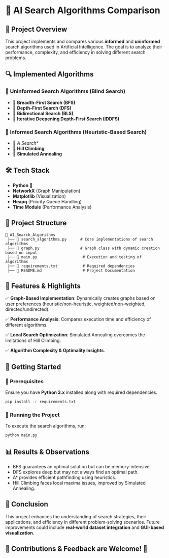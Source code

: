 # 🚀 AI Search Algorithms Comparison

## 📌 Project Overview
This project implements and compares various **informed** and **uninformed** search algorithms used in Artificial Intelligence. The goal is to analyze their performance, complexity, and efficiency in solving different search problems.

## 🔍 Implemented Algorithms

### 🔹 **Uninformed Search Algorithms** (Blind Search)
- 📌 **Breadth-First Search (BFS)**
- 📌 **Depth-First Search (DFS)**
- 📌 **Bidirectional Search (BLS)**
- 📌 **Iterative Deepening Depth-First Search (IDDFS)**

### 🔹 **Informed Search Algorithms** (Heuristic-Based Search)
- 🎯 **A* Search**
- 🎯 **Hill Climbing**
- 🎯 **Simulated Annealing**

## 🛠️ Tech Stack
- **Python** 🐍
- **NetworkX** (Graph Manipulation)
- **Matplotlib** (Visualization)
- **Heapq** (Priority Queue Handling)
- **Time Module** (Performance Analysis)

## 📂 Project Structure
```
📁 AI_Search_Algorithms
 ├── 📄 search_algorithms.py      # Core implementations of search algorithms
 ├── 📄 graph.py                  # Graph class with dynamic creation based on input
 ├── 📄 main.py                    # Execution and testing of algorithms
 ├── 📄 requirements.txt           # Required dependencies
 ├── 📄 README.md                  # Project Documentation
```

## 🎯 Features & Highlights
✅ **Graph-Based Implementation**: Dynamically creates graphs based on user preferences (heuristic/non-heuristic, weighted/non-weighted, directed/undirected).

✅ **Performance Analysis**: Compares execution time and efficiency of different algorithms.

✅ **Local Search Optimization**: Simulated Annealing overcomes the limitations of Hill Climbing.

✅ **Algorithm Complexity & Optimality Insights**.

## 🚀 Getting Started
### 🔹 Prerequisites
Ensure you have **Python 3.x** installed along with required dependencies.
```bash
pip install -r requirements.txt
```

### 🔹 Running the Project
To execute the search algorithms, run:
```bash
python main.py
```

## 📊 Results & Observations
- BFS guarantees an optimal solution but can be memory-intensive.
- DFS explores deep but may not always find an optimal path.
- A* provides efficient pathfinding using heuristics.
- Hill Climbing faces local maxima issues, improved by Simulated Annealing.

## 📌 Conclusion
This project enhances the understanding of search strategies, their applications, and efficiency in different problem-solving scenarios. Future improvements could include **real-world dataset integration** and **GUI-based visualization**.

## 🌟 **Contributions & Feedback are Welcome!** 🚀
